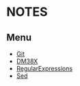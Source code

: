 # NOTES

## Menu

- [Git](git/README.md)
- [DM38X](dm38X/README.md)
- [RegularExpressions](re/README.md)
- [Sed](sed/README.md)








